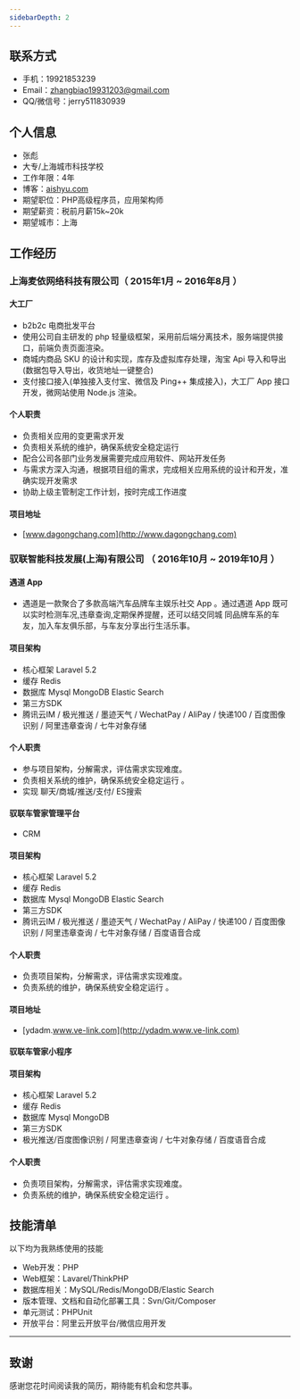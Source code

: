 ```yaml
---
sidebarDepth: 2
---
```


## 联系方式

- 手机：19921853239
- Email：zhangbiao19931203@gmail.com
- QQ/微信号：jerry511830939


## 个人信息

 - 张彪
 - 大专/上海城市科技学校 
 - 工作年限：4年
 - 博客：[aishyu.com](http://aishyu.com) 
 - 期望职位：PHP高级程序员，应用架构师
 - 期望薪资：税前月薪15k~20k
 - 期望城市：上海


## 工作经历

### 上海麦依网络科技有限公司（ 2015年1月 ~ 2016年8月 ）

#### 大工厂 
- b2b2c 电商批发平台
- 使用公司自主研发的 php 轻量级框架，采用前后端分离技术，服务端提供接口，前端负责页面渲染。
- 商城内商品 SKU 的设计和实现，库存及虚拟库存处理，淘宝 Api 导入和导出(数据包导入导出，收货地址一键整合)
- 支付接口接入(单独接入支付宝、微信及 Ping++ 集成接入)，大工厂 App 接口开发，微网站使用 Node.js 渲染。
#### 个人职责
- 负责相关应用的变更需求开发
- 负责相关系统的维护，确保系统安全稳定运行 
- 配合公司各部门业务发展需要完成应用软件、网站开发任务 
- 与需求方深入沟通，根据项目组的需求，完成相关应用系统的设计和开发，准确实现开发需求 
- 协助上级主管制定工作计划，按时完成工作进度 
#### 项目地址
- [www.dagongchang.com](http://www.dagongchang.com)

  
### 驭联智能科技发展(上海)有限公司 （ 2016年10月 ~ 2019年10月 ）

#### 遇道 App

- 遇道是一款聚合了多款高端汽车品牌车主娱乐社交 App 。通过遇道 App 既可以实时检测车况,违章查询,定期保养提醒，还可以结交同城 同品牌车系的车友，加入车友俱乐部，与车友分享出行生活乐事。
#### 项目架构
- 核心框架 Laravel 5.2 
- 缓存 Redis 
- 数据库 Mysql MongoDB Elastic Search
- 第三方SDK
- 腾讯云IM / 极光推送 / 墨迹天气 / WechatPay / AliPay / 快递100 / 百度图像识别 / 阿里违章查询 / 七牛对象存储
#### 个人职责
- 参与项目架构，分解需求，评估需求实现难度。
- 负责相关系统的维护，确保系统安全稳定运行 。
- 实现 聊天/商城/推送/支付/ ES搜索

#### 驭联车管家管理平台
- CRM
#### 项目架构
- 核心框架 Laravel 5.2 
- 缓存 Redis 
- 数据库 Mysql MongoDB Elastic Search
- 第三方SDK
- 腾讯云IM / 极光推送 / 墨迹天气 / WechatPay / AliPay / 快递100 / 百度图像识别 / 阿里违章查询 / 七牛对象存储 / 百度语音合成
#### 个人职责
- 负责项目架构，分解需求，评估需求实现难度。
- 负责系统的维护，确保系统安全稳定运行 。
#### 项目地址
- [ydadm.www.ve-link.com](http://ydadm.www.ve-link.com)
#### 驭联车管家小程序

#### 项目架构
- 核心框架 Laravel 5.2 
- 缓存 Redis 
- 数据库 Mysql MongoDB
- 第三方SDK
-  极光推送/百度图像识别 / 阿里违章查询 / 七牛对象存储 / 百度语音合成
#### 个人职责
- 负责项目架构，分解需求，评估需求实现难度。
- 负责系统的维护，确保系统安全稳定运行 。
  
## 技能清单

以下均为我熟练使用的技能

- Web开发：PHP
- Web框架：Lavarel/ThinkPHP
- 数据库相关：MySQL/Redis/MongoDB/Elastic Search
- 版本管理、文档和自动化部署工具：Svn/Git/Composer
- 单元测试：PHPUnit
- 开放平台：阿里云开放平台/微信应用开发
      
---      
## 致谢
感谢您花时间阅读我的简历，期待能有机会和您共事。
      